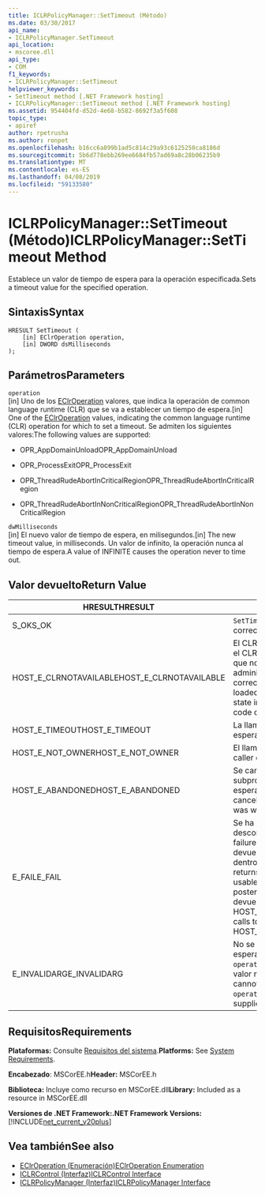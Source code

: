 ```yaml
---
title: ICLRPolicyManager::SetTimeout (Método)
ms.date: 03/30/2017
api_name:
- ICLRPolicyManager.SetTimeout
api_location:
- mscoree.dll
api_type:
- COM
f1_keywords:
- ICLRPolicyManager::SetTimeout
helpviewer_keywords:
- SetTimeout method [.NET Framework hosting]
- ICLRPolicyManager::SetTimeout method [.NET Framework hosting]
ms.assetid: 954404fd-d52d-4e68-b582-8692f3a5f608
topic_type:
- apiref
author: rpetrusha
ms.author: ronpet
ms.openlocfilehash: b16cc6a899b1ad5c814c29a93c6125250ca8186d
ms.sourcegitcommit: 5b6d778ebb269ee6684fb57ad69a8c28b06235b9
ms.translationtype: MT
ms.contentlocale: es-ES
ms.lasthandoff: 04/08/2019
ms.locfileid: "59133580"
---
```

# <a name="iclrpolicymanagersettimeout-method"></a><span data-ttu-id="7f0c0-102">ICLRPolicyManager::SetTimeout (Método)</span><span class="sxs-lookup"><span data-stu-id="7f0c0-102">ICLRPolicyManager::SetTimeout Method</span></span>
<span data-ttu-id="7f0c0-103">Establece un valor de tiempo de espera para la operación especificada.</span><span class="sxs-lookup"><span data-stu-id="7f0c0-103">Sets a timeout value for the specified operation.</span></span>  
  
## <a name="syntax"></a><span data-ttu-id="7f0c0-104">Sintaxis</span><span class="sxs-lookup"><span data-stu-id="7f0c0-104">Syntax</span></span>  
  
```  
HRESULT SetTimeout (  
    [in] EClrOperation operation,  
    [in] DWORD dsMilliseconds  
);  
```  
  
## <a name="parameters"></a><span data-ttu-id="7f0c0-105">Parámetros</span><span class="sxs-lookup"><span data-stu-id="7f0c0-105">Parameters</span></span>  
 `operation`  
 <span data-ttu-id="7f0c0-106">[in] Uno de los [EClrOperation](../../../../docs/framework/unmanaged-api/hosting/eclroperation-enumeration.md) valores, que indica la operación de common language runtime (CLR) que se va a establecer un tiempo de espera.</span><span class="sxs-lookup"><span data-stu-id="7f0c0-106">[in] One of the [EClrOperation](../../../../docs/framework/unmanaged-api/hosting/eclroperation-enumeration.md) values, indicating the common language runtime (CLR) operation for which to set a timeout.</span></span> <span data-ttu-id="7f0c0-107">Se admiten los siguientes valores:</span><span class="sxs-lookup"><span data-stu-id="7f0c0-107">The following values are supported:</span></span>  
  
-   <span data-ttu-id="7f0c0-108">OPR_AppDomainUnload</span><span class="sxs-lookup"><span data-stu-id="7f0c0-108">OPR_AppDomainUnload</span></span>  
  
-   <span data-ttu-id="7f0c0-109">OPR_ProcessExit</span><span class="sxs-lookup"><span data-stu-id="7f0c0-109">OPR_ProcessExit</span></span>  
  
-   <span data-ttu-id="7f0c0-110">OPR_ThreadRudeAbortInCriticalRegion</span><span class="sxs-lookup"><span data-stu-id="7f0c0-110">OPR_ThreadRudeAbortInCriticalRegion</span></span>  
  
-   <span data-ttu-id="7f0c0-111">OPR_ThreadRudeAbortInNonCriticalRegion</span><span class="sxs-lookup"><span data-stu-id="7f0c0-111">OPR_ThreadRudeAbortInNonCriticalRegion</span></span>  
  
 `dwMilliseconds`  
 <span data-ttu-id="7f0c0-112">[in] El nuevo valor de tiempo de espera, en milisegundos.</span><span class="sxs-lookup"><span data-stu-id="7f0c0-112">[in] The new timeout value, in milliseconds.</span></span> <span data-ttu-id="7f0c0-113">Un valor de infinito, la operación nunca al tiempo de espera.</span><span class="sxs-lookup"><span data-stu-id="7f0c0-113">A value of INFINITE causes the operation never to time out.</span></span>  
  
## <a name="return-value"></a><span data-ttu-id="7f0c0-114">Valor devuelto</span><span class="sxs-lookup"><span data-stu-id="7f0c0-114">Return Value</span></span>  
  
|<span data-ttu-id="7f0c0-115">HRESULT</span><span class="sxs-lookup"><span data-stu-id="7f0c0-115">HRESULT</span></span>|<span data-ttu-id="7f0c0-116">Descripción</span><span class="sxs-lookup"><span data-stu-id="7f0c0-116">Description</span></span>|  
|-------------|-----------------|  
|<span data-ttu-id="7f0c0-117">S_OK</span><span class="sxs-lookup"><span data-stu-id="7f0c0-117">S_OK</span></span>|`SetTimeout` <span data-ttu-id="7f0c0-118">se devolvió correctamente.</span><span class="sxs-lookup"><span data-stu-id="7f0c0-118">returned successfully.</span></span>|  
|<span data-ttu-id="7f0c0-119">HOST_E_CLRNOTAVAILABLE</span><span class="sxs-lookup"><span data-stu-id="7f0c0-119">HOST_E_CLRNOTAVAILABLE</span></span>|<span data-ttu-id="7f0c0-120">El CLR no se ha cargado en un proceso o el CLR se encuentra en un estado en el que no se puede ejecutar código administrado o procesar la llamada correctamente.</span><span class="sxs-lookup"><span data-stu-id="7f0c0-120">The CLR has not been loaded into a process, or the CLR is in a state in which it cannot run managed code or process the call successfully.</span></span>|  
|<span data-ttu-id="7f0c0-121">HOST_E_TIMEOUT</span><span class="sxs-lookup"><span data-stu-id="7f0c0-121">HOST_E_TIMEOUT</span></span>|<span data-ttu-id="7f0c0-122">La llamada ha agotado el tiempo de espera.</span><span class="sxs-lookup"><span data-stu-id="7f0c0-122">The call timed out.</span></span>|  
|<span data-ttu-id="7f0c0-123">HOST_E_NOT_OWNER</span><span class="sxs-lookup"><span data-stu-id="7f0c0-123">HOST_E_NOT_OWNER</span></span>|<span data-ttu-id="7f0c0-124">El llamador no posee el bloqueo.</span><span class="sxs-lookup"><span data-stu-id="7f0c0-124">The caller does not own the lock.</span></span>|  
|<span data-ttu-id="7f0c0-125">HOST_E_ABANDONED</span><span class="sxs-lookup"><span data-stu-id="7f0c0-125">HOST_E_ABANDONED</span></span>|<span data-ttu-id="7f0c0-126">Se canceló un evento mientras un subproceso bloqueado o fibra estaba esperando en ella.</span><span class="sxs-lookup"><span data-stu-id="7f0c0-126">An event was canceled while a blocked thread or fiber was waiting on it.</span></span>|  
|<span data-ttu-id="7f0c0-127">E_FAIL</span><span class="sxs-lookup"><span data-stu-id="7f0c0-127">E_FAIL</span></span>|<span data-ttu-id="7f0c0-128">Se ha producido un error irrecuperable desconocido.</span><span class="sxs-lookup"><span data-stu-id="7f0c0-128">An unknown catastrophic failure occurred.</span></span> <span data-ttu-id="7f0c0-129">Después de un método devuelve E_FAIL, CLR ya no es utilizable dentro del proceso.</span><span class="sxs-lookup"><span data-stu-id="7f0c0-129">After a method returns E_FAIL, the CLR is no longer usable within the process.</span></span> <span data-ttu-id="7f0c0-130">Las llamadas posteriores a métodos de hospedaje devuelven HOST_E_CLRNOTAVAILABLE.</span><span class="sxs-lookup"><span data-stu-id="7f0c0-130">Subsequent calls to hosting methods return HOST_E_CLRNOTAVAILABLE.</span></span>|  
|<span data-ttu-id="7f0c0-131">E_INVALIDARG</span><span class="sxs-lookup"><span data-stu-id="7f0c0-131">E_INVALIDARG</span></span>|<span data-ttu-id="7f0c0-132">No se puede establecer un tiempo de espera para el elemento especificado `operation`, o se ha proporcionado un valor no válido para `operation`.</span><span class="sxs-lookup"><span data-stu-id="7f0c0-132">A timeout cannot be set for the specified `operation`, or an invalid value was supplied for `operation`.</span></span>|  
  
## <a name="requirements"></a><span data-ttu-id="7f0c0-133">Requisitos</span><span class="sxs-lookup"><span data-stu-id="7f0c0-133">Requirements</span></span>  
 <span data-ttu-id="7f0c0-134">**Plataformas:** Consulte [Requisitos del sistema](../../../../docs/framework/get-started/system-requirements.md).</span><span class="sxs-lookup"><span data-stu-id="7f0c0-134">**Platforms:** See [System Requirements](../../../../docs/framework/get-started/system-requirements.md).</span></span>  
  
 <span data-ttu-id="7f0c0-135">**Encabezado**: MSCorEE.h</span><span class="sxs-lookup"><span data-stu-id="7f0c0-135">**Header:** MSCorEE.h</span></span>  
  
 <span data-ttu-id="7f0c0-136">**Biblioteca:** Incluye como recurso en MSCorEE.dll</span><span class="sxs-lookup"><span data-stu-id="7f0c0-136">**Library:** Included as a resource in MSCorEE.dll</span></span>  
  
 **<span data-ttu-id="7f0c0-137">Versiones de .NET Framework:</span><span class="sxs-lookup"><span data-stu-id="7f0c0-137">.NET Framework Versions:</span></span>** [!INCLUDE[net_current_v20plus](../../../../includes/net-current-v20plus-md.md)]  
  
## <a name="see-also"></a><span data-ttu-id="7f0c0-138">Vea también</span><span class="sxs-lookup"><span data-stu-id="7f0c0-138">See also</span></span>

- [<span data-ttu-id="7f0c0-139">EClrOperation (Enumeración)</span><span class="sxs-lookup"><span data-stu-id="7f0c0-139">EClrOperation Enumeration</span></span>](../../../../docs/framework/unmanaged-api/hosting/eclroperation-enumeration.md)
- [<span data-ttu-id="7f0c0-140">ICLRControl (Interfaz)</span><span class="sxs-lookup"><span data-stu-id="7f0c0-140">ICLRControl Interface</span></span>](../../../../docs/framework/unmanaged-api/hosting/iclrcontrol-interface.md)
- [<span data-ttu-id="7f0c0-141">ICLRPolicyManager (Interfaz)</span><span class="sxs-lookup"><span data-stu-id="7f0c0-141">ICLRPolicyManager Interface</span></span>](../../../../docs/framework/unmanaged-api/hosting/iclrpolicymanager-interface.md)
